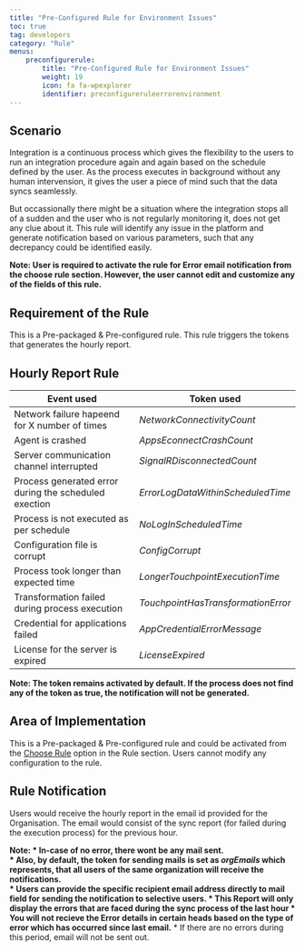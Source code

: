 ```yaml
---
title: "Pre-Configured Rule for Environment Issues"
toc: true
tag: developers
category: "Rule"
menus: 
    preconfigurerule:
        title: "Pre-Configured Rule for Environment Issues"
        weight: 19
        icon: fa fa-wpexplorer
        identifier: preconfigureruleerrorenvironment
---
```


## Scenario

Integration is a continuous process which gives the flexibility to the users to run an integration procedure again and again
based on the schedule defined by the user. As the process executes in background without any human intervension, it gives 
the user a piece of mind such that the data syncs seamlessly. 

But occassionally there might be a situation where the integration stops all of a sudden and the user who is not regularly monitoring
it, does not get any clue about it. This rule will identify any issue in the platform and generate notification
based on various parameters, such that any decrepancy could be identified easily.

**Note: User is required to activate the rule for Error email notification from the choose rule 
section. However, the user cannot edit and customize any of the fields of this rule.** 


## Requirement of the Rule

This is a Pre-packaged & Pre-configured rule. This rule triggers the tokens that generates the hourly report.

## Hourly Report Rule

|Event used|Token used |
|---|---|
|Network failure hapeend for X number of times|${NetworkConnectivityCount}$|
|Agent is crashed|${AppsEconnectCrashCount}$|
|Server communication channel interrupted|${SignalRDisconnectedCount}$|
|Process generated error during the scheduled exection|${ErrorLogDataWithinScheduledTime}$|
|Process is not executed as per schedule|${NoLogInScheduledTime}$|
|Configuration file is corrupt|${ConfigCorrupt}$|
|Process took longer than expected time|${LongerTouchpointExecutionTime}$|
|Transformation failed during process execution|${TouchpointHasTransformationError}$|
|Credential for applications failed|${AppCredentialErrorMessage}$|
|License for the server is expired|${LicenseExpired}$|

**Note: The token remains activated by default. If the process does not find any of the token as true, the notification will not be generated.**

## Area of Implementation

This is a Pre-packaged & Pre-configured rule and could be activated from the [Choose Rule](/rule/choose-rule/) option in the Rule section. 
Users cannot modify any configuration to the rule.

## Rule Notification

Users would receive the hourly report in the email id provided for the Organisation. The email would consist 
of the sync report (for failed during the execution process) for the previous hour. 

**Note: 
        * In-case of no error, there wont be any mail sent.           
        * Also, by default, the token for sending mails is set as ${orgEmails}$ which represents, that all users of the same organization will receive the notifications.       
        * Users can provide the specific recipient email address directly to mail field for sending the notification to selective users.
        * This Report will only display the errors that are faced during the sync process of the last hour
        * You will not recieve the Error details in certain heads based on the type of error which has occurred since last email.**
        * If there are no errors during this period, email will not be sent out.

